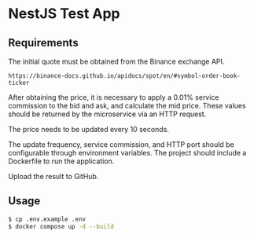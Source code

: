 # NestJS Test App

## Requirements

The initial quote must be obtained from the Binance exchange API.

```
https://binance-docs.github.io/apidocs/spot/en/#symbol-order-book-ticker
```
After obtaining the price, it is necessary to apply a 0.01% service commission to the bid and ask, and calculate the mid price. These values should be returned by the microservice via an HTTP request.

The price needs to be updated every 10 seconds.

The update frequency, service commission, and HTTP port should be configurable through environment variables. The project should include a Dockerfile to run the application.

Upload the result to GitHub.

## Usage

```sh
$ cp .env.example .env
$ docker compose up -d --build
```
